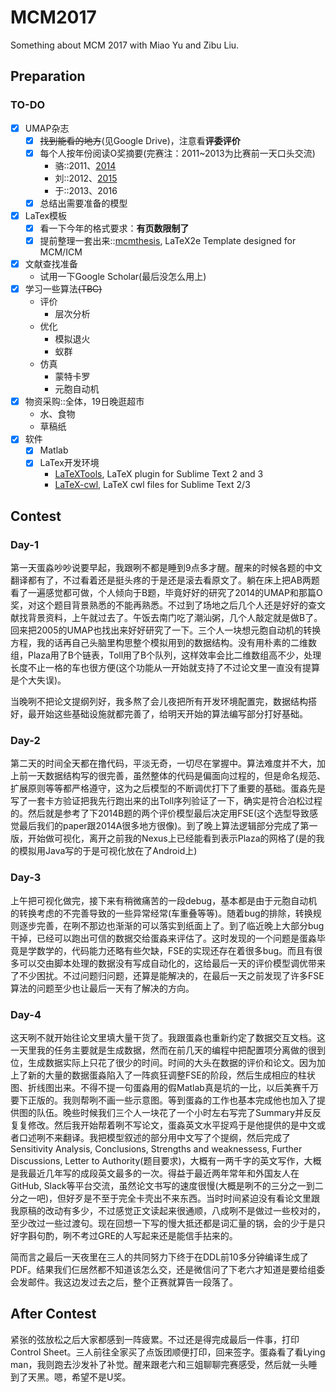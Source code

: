 # MCM2017
Something about MCM 2017 with Miao Yu and Zibu Liu.

## Preparation

### TO-DO
- [x] UMAP杂志
  - [x] ~~找到能看的地方~~(见Google Drive)，注意看**评委评价**
  - [x] 每个人按年份阅读O奖摘要(完赛注：2011~2013为比赛前一天口头交流)
    - 骆::2011、[2014](preparation/summary-of-outstandings/2014.md)
    - 刘::2012、[2015](preparation/summary-of-outstandings/2015.md)
    - 于::2013、2016
  - [x] 总结出需要准备的模型
- [x] LaTex模板
  - [x] 看一下今年的格式要求：**有页数限制了**
  - [x] 提前整理一套出来::[mcmthesis](https://github.com/Liam0205/mcmthesis), LaTeX2e Template designed for MCM/ICM
- [x] 文献查找准备
  - 试用一下Google Scholar(最后没怎么用上)
- [x] 学习一些算法~~(TBC)~~
  - 评价
    - 层次分析
  - 优化
    - 模拟退火
    - 蚁群
  - 仿真
    - 蒙特卡罗
    - 元胞自动机
- [x] 物资采购::全体，19日晚逛超市
  - 水、食物
  - 草稿纸
- [x] 软件
  - [x] Matlab
  - [x] LaTex开发环境
    - [LaTeXTools](https://github.com/SublimeText/LaTeXTools), LaTeX plugin for Sublime Text 2 and 3
    - [LaTeX-cwl](https://github.com/LaTeXing/LaTeX-cwl), LaTeX cwl files for Sublime Text 2/3

## Contest

### Day-1

第一天蛋淼吵吵说要早起，我跟咧不都是睡到9点多才醒。醒来的时候各题的中文翻译都有了，不过看着还是挺头疼的于是还是滚去看原文了。躺在床上把AB两题看了一遍感觉都可做，个人倾向于B题，毕竟好好的研究了2014的UMAP和那篇O奖，对这个题目背景熟悉的不能再熟悉。不过到了场地之后几个人还是好好的查文献找背景资料，上午就过去了。午饭去南门吃了潮汕粥，几个人敲定就是做B了。回来把2005的UMAP也找出来好好研究了一下。三个人一块想元胞自动机的转换方程，我的话再自己头脑里构思整个模拟用到的数据结构。没有用朴素的二维数组，Plaza用了B个链表，Toll用了B个队列，这样效率会比二维数组高不少，处理长度不止一格的车也很方便(这个功能从一开始就支持了不过论文里一直没有提算是个大失误)。

当晚咧不把论文提纲列好，我多熬了会儿夜把所有开发环境配置完，数据结构搭好，最开始这些基础设施就都完善了，给明天开始的算法编写部分打好基础。

### Day-2

第二天的时间全天都在撸代码，平淡无奇，一切尽在掌握中。算法难度并不大，加上前一天数据结构写的很完善，虽然整体的代码是偏面向过程的，但是命名规范、扩展原则等等都严格遵守，这为之后模型的不断调优打下了重要的基础。蛋淼先是写了一套卡方验证把我先行跑出来的出Toll序列验证了一下，确实是符合泊松过程的。然后就是参考了下2014B题的两个评价模型最后决定用FSE(这个选型导致感觉最后我们的paper跟2014A很多地方很像)。到了晚上算法逻辑部分完成了第一版，开始做可视化，离开之前我的Nexus上已经能看到表示Plaza的网格了(是的我的模拟用Java写的于是可视化放在了Android上)

### Day-3

上午把可视化做完，接下来有稍微痛苦的一段debug，基本都是由于元胞自动机的转换考虑的不完善导致的一些异常经常(车重叠等等)。随着bug的排除，转换规则逐步完善，在咧不那边也渐渐的可以落实到纸面上了。到了临近晚上大部分bug干掉，已经可以跑出可信的数据交给蛋淼来评估了。这时发现的一个问题是蛋淼毕竟是学数学的，代码能力还略有些欠缺，FSE的实现还存在着很多bug。而且有很多可以交由脚本处理的数据没有写成自动化的，这给最后一天的评价模型调优带来了不少困扰。不过问题归问题，还算是能解决的，在最后一天之前发现了许多FSE算法的问题至少也让最后一天有了解决的方向。

### Day-4

这天咧不就开始往论文里填大量干货了。我跟蛋淼也重新约定了数据交互文档。这一天里我的任务主要就是生成数据，然而在前几天的编程中把配置项分离做的很到位，生成数据实际上只花了很少的时间。时间的大头在数据的评价和论文。因为加上了新的大量的数据蛋淼陷入了一阵疯狂调整FSE的阶段，然后生成相应的柱状图、折线图出来。不得不提一句蛋淼用的假Matlab真是坑的一比，以后美赛千万要下正版的。我则帮咧不画一些示意图。等到蛋淼的工作也基本完成他也加入了提供图的队伍。晚些时候我们三个人一块花了一个小时左右写完了Summary并反反复复修改。然后我开始帮着咧不写论文，蛋淼英文水平捉鸡于是他提供的是中文或者口述咧不来翻译。我把模型叙述的部分用中文写了个提纲，然后完成了Sensitivity Analysis, Conclusions, Strengths and weaknessess, Further Discussions, Letter to Authority(题目要求)，大概有一两千字的英文写作，大概是我最近几年写的成段英文最多的一次。得益于最近两年常年和外国友人在GitHub, Slack等平台交流，虽然论文书写的速度很慢(大概是咧不的三分之一到二分之一吧)，但好歹是不至于完全卡壳出不来东西。当时时间紧迫没有看论文里跟我原稿的改动有多少，不过感觉正文读起来很通顺，八成咧不是做过一些校对的，至少改过一些过渡句。现在回想一下写的慢大抵还都是词汇量的锅，会的少于是只好字斟句酌，咧不考过GRE的人写起来还是能信手拈来的。

简而言之最后一天夜里在三人的共同努力下终于在DDL前10多分钟编译生成了PDF。结果我们仨居然都不知道该怎么交，还是微信问了下老六才知道是要给组委会发邮件。我这边发过去之后，整个正赛就算告一段落了。

## After Contest

紧张的弦放松之后大家都感到一阵疲累。不过还是得完成最后一件事，打印Control Sheet。三人前往全家买了点饭团顺便打印，回来签字。蛋淼看了看Lying man，我则跑去沙发补了补觉。醒来跟老六和三姐聊聊完赛感受，然后就一头睡到了天黑。嗯，希望不是U奖。